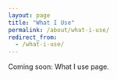 ```yaml
---
layout: page
title: "What I Use"
permalink: /about/what-i-use/
redirect_from: 
  - /what-i-use/
---
```


Coming soon: What I use page.
